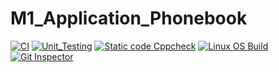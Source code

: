 # M1_Application_Phonebook
[![CI](https://github.com/PenkiSaisree/M1_Application_Phonebook/actions/workflows/build-linux.yml/badge.svg)](https://github.com/PenkiSaisree/M1_Application_Phonebook/actions/workflows/build-linux.yml)
[![Unit_Testing](https://github.com/PenkiSaisree/M1_Application_Phonebook/actions/workflows/Unittesting.yml/badge.svg)](https://github.com/PenkiSaisree/M1_Application_Phonebook/actions/workflows/Unittesting.yml)
[![Static code Cppcheck](https://github.com/PenkiSaisree/M1_Application_Phonebook/actions/workflows/cppcheck.yml/badge.svg)](https://github.com/PenkiSaisree/M1_Application_Phonebook/actions/workflows/cppcheck.yml)
[![Linux OS Build](https://github.com/PenkiSaisree/M1_Application_Phonebook/actions/workflows/build-linux.yml/badge.svg)](https://github.com/PenkiSaisree/M1_Application_Phonebook/actions/workflows/build-linux.yml)
[![Git Inspector](https://github.com/PenkiSaisree/M1_Application_Phonebook/actions/workflows/gitinspector.yml/badge.svg)](https://github.com/PenkiSaisree/M1_Application_Phonebook/actions/workflows/gitinspector.yml)

